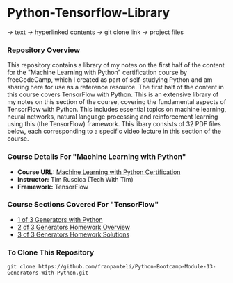 # Python-Tensorflow-Library
-> text
-> hyperlinked contents
-> git clone link 
-> project files
### Repository Overview 

This repository contains a library of my notes on the first half of the content for the "Machine Learning with Python" certification course by freeCodeCamp, which I created as part of self-studying Python and am sharing here for use as a reference resource. The first half of the content in this course covers TensorFlow with Python. This is an extensive library of my notes on this section of the course, covering the fundamental aspects of TensorFlow with Python. This includes essential topics on machine learning, neural networks, natural language processing and reinforcement learning using this (the TensorFlow) framework. This libary consists of 32 PDF files below, each corresponding to a specific video lecture in this section of the course. 

### Course Details For "Machine Learning with Python"
- **Course URL:** [Machine Learning with Python Certification](https://www.freecodecamp.org/learn/machine-learning-with-python/#tensorflow)
- **Instructor:** Tim Ruscica (Tech With Tim)
- **Framework:** TensorFlow
  
### Course Sections Covered For "TensorFlow"
- [1 of 3 Generators with Python](https://github.com/franpanteli/Python-Bootcamp-Module-13-Generators-With-Python/blob/main/Notes%20on%20Videos%20-%20Module%2013%20Generators%20With%20Python/1%20of%203%20Generators%20with%20Python.pdf)
- [2 of 3 Generators Homework Overview](https://github.com/franpanteli/Python-Bootcamp-Module-13-Generators-With-Python/blob/main/Notes%20on%20Videos%20-%20Module%2013%20Generators%20With%20Python/2%20of%203%20Generators%20Homework%20Overview.pdf)
- [3 of 3 Generators Homework Solutions](https://github.com/franpanteli/Python-Bootcamp-Module-13-Generators-With-Python/blob/main/Notes%20on%20Videos%20-%20Module%2013%20Generators%20With%20Python/3%20of%203%20Generators%20Homework%20Solutions.pdf)

### To Clone This Repository
```
git clone https://github.com/franpanteli/Python-Bootcamp-Module-13-Generators-With-Python.git
```
